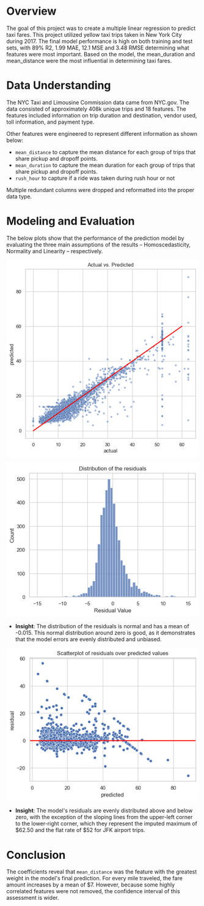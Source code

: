 # Overview 
The goal of this project was to create a multiple linear regression to predict taxi fares. This project utilized yellow taxi trips taken in New York City during 2017. The final model performance is high on both training and test sets, with 89% R2, 1.99 MAE, 12.1 MSE and 3.48 RMSE determining what features were most important. Based on the model, the mean_duration and mean_distance were the most influential in determining taxi fares. 

# Data Understanding
The NYC Taxi and Limousine Commission data came from NYC.gov. The data consisted of approximately 408k unique trips and 18 features. The features included information on trip duration and destination, vendor used, toll information, and payment type. 

Other features were engineered to represent different information as shown below:
- `mean_distance` to capture the mean distance for each group of trips that share pickup and dropoff points.
- `mean_duration` to capture the mean duration for each group of trips that share pickup and dropoff points.
- `rush_hour` to capture if a ride was taken during rush hour or not

Multiple redundant columns were dropped and reformatted into the proper data type.

# Modeling and Evaluation 
The below plots show that the performance of the prediction model by evaluating the three main assumptions of the results – Homoscedasticity, Normality and Linearity – respectively. 

![Plot to show the Homoscedasticity](/Automatidata/images/1.png)
 
![Plot to show the Homoscedasticity](/Automatidata//images/2.png)
- **Insight**: The distribution of the residuals is normal and has a mean of -0.015. This normal distribution around zero is good, as it demonstrates that the model errors are evenly distributed and unbiased.

![Plot to show the Homoscedasticity](/Automatidata//images/3.png)
- **Insight**: The model's residuals are evenly distributed above and below zero, with the exception of the sloping lines from the upper-left corner to the lower-right corner, which they represent the imputed maximum of \$62.50 and the flat rate of \$52 for JFK airport trips.


# Conclusion
The coefficients reveal that `mean_distance` was the feature with the greatest weight in the model's final prediction. For every mile traveled, the fare amount increases by a mean of $7. However, because some highly correlated features were not removed, the confidence interval of this assessment is wider.

